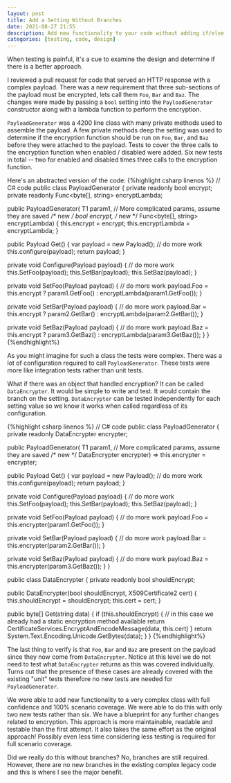 ```yaml
---
layout: post
title: Add a Setting Without Branches
date: 2021-08-27 21:55
description: Add new functionality to your code without adding if/else everywhere
categories: [testing, code, design]
---
```

When testing is painful, it's a cue to examine the design and determine if there is a better approach.

I reviewed a pull request for code that served an HTTP response with a complex payload. There was a new requirement that three sub-sections of the payload must be encrypted, lets call them `Foo`, `Bar` and `Baz`. The changes were made by passing a `bool` setting into the `PayloadGenerator` constructor along with a lambda function to perform the encryption.

`PayloadGenerator` was a 4200 line class with many private methods used to assemble the payload. A few private methods deep the setting was used to determine if the encryption function should be run on `Foo`, `Bar`, and `Baz` before they were attached to the payload. Tests to cover the three calls to the encryption function when enabled / disabled were added. Six new tests in total -- two for enabled and disabled times three calls to the encryption function.

Here's an abstracted version of the code:
{%highlight csharp linenos %}
// C# code
public class PayloadGenerator {
  private readonly bool encrypt;
  private readonly Func<byte[], string> encryptLambda;

  public PayloadGenerator(
    T1 param1,
    // More complicated params, assume they are saved
    /* new */ bool encrypt,
    /* new */ Func<byte[], string> encryptLambda) {
      this.encrypt = encrypt;
      this.encryptLambda = encryptLambda;
    }

  public Payload Get() {
    var payload = new Payload();
    // do more work
    this.configure(payload);
    return payload;
  }

  private void Configure(Payload payload) {
    // do more work
    this.SetFoo(payload);
    this.SetBar(payload);
    this.SetBaz(payload);
  }

  private void SetFoo(Payload payload) {
    // do more work
    payload.Foo = this.encrypt ? param1.GetFoo() : encryptLambda(param1.GetFoo());
  }

  private void SetBar(Payload payload) {
    // do more work
    payload.Bar = this.encrypt ? param2.GetBar() : encryptLambda(param2.GetBar());
  }

  private void SetBaz(Payload payload) {
    // do more work
    payload.Baz = this.encrypt ? param3.GetBaz() : encryptLambda(param3.GetBaz());
  }
}
{%endhighlight%}

As you might imagine for such a class the tests were complex. There was a lot of configuration required to call `PayloadGenerator`. These tests were more like integration tests rather than unit tests.

What if there was an object that handled encryption? It can be called `DataEncrypter`. It would be simple to write and test. It would contain the branch on the setting. `DataEncrypter` can be tested independently for each setting value so we know it works when called regardless of its configuration.

{%highlight csharp linenos %}
// C# code
public class PayloadGenerator {
  private readonly DataEncrypter encrypter;

  public PayloadGenerator(
    T1 param1,
    // More complicated params, assume they are saved
    /* new */ DataEncrypter encrypter) => this.encrypter = encrypter;

  public Payload Get() {
    var payload = new Payload();
    // do more work
    this.configure(payload);
    return payload;
  }

  private void Configure(Payload payload) {
    // do more work
    this.SetFoo(payload);
    this.SetBar(payload);
    this.SetBaz(payload);
  }

  private void SetFoo(Payload payload) {
    // do more work
    payload.Foo = this.encrypter(param1.GetFoo());
  }

  private void SetBar(Payload payload) {
    // do more work
    payload.Bar = this.encrypter(param2.GetBar());
  }

  private void SetBaz(Payload payload) {
    // do more work
    payload.Baz = this.encrypter(param3.GetBaz());
  }
}

public class DataEncrypter
{
  private readonly bool shouldEncrypt;

  public DataEncrypter(bool shouldEncrypt, X509Certificate2 cert) {
      this.shouldEncrypt = shouldEncrypt;
      this.cert = cert;
  }

  public byte[] Get(string data) {
    if (this.shouldEncrypt) {
      // in this case we already had a static encryption method available
      return CertificateServices.EncryptAndEncodeMessage(data, this.cert)
    }
    return System.Text.Encoding.Unicode.GetBytes(data);
  }
}
{%endhighlight%}

The last thing to verify is that `Foo`, `Bar` and `Baz` are present on the payload since they now come from `DataEncrypter`. Notice at this level we do not need to test what `DataEncrypter` returns as this was covered individually. Turns out that the presence of these cases are already covered with the existing "unit" tests therefore no new tests are needed for `PayloadGenerator`.

We were able to add new functionality to a very complex class with full confidence and 100% scenario coverage. We were able to do this with only two new tests rather than six. We have a blueprint for any further changes related to encryption. This approach is more maintainable, readable and testable than the first attempt. It also takes the same effort as the original approach! Possibly even less time considering less testing is required for full scenario coverage.

Did we really do this without branches? No, branches are still required. However, there are no new branches in the existing complex legacy code and this is where I see the major benefit.
